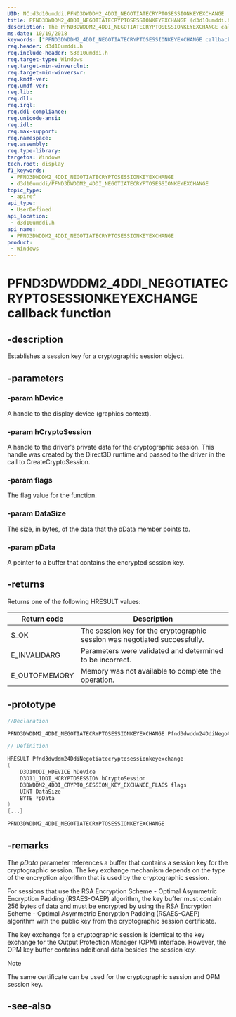 ```yaml
---
UID: NC:d3d10umddi.PFND3DWDDM2_4DDI_NEGOTIATECRYPTOSESSIONKEYEXCHANGE
title: PFND3DWDDM2_4DDI_NEGOTIATECRYPTOSESSIONKEYEXCHANGE (d3d10umddi.h)
description: The PFND3DWDDM2_4DDI_NEGOTIATECRYPTOSESSIONKEYEXCHANGE callback function establishes a session key for a cryptographic session object.
ms.date: 10/19/2018
keywords: ["PFND3DWDDM2_4DDI_NEGOTIATECRYPTOSESSIONKEYEXCHANGE callback function"]
req.header: d3d10umddi.h
req.include-header: S3d10umddi.h
req.target-type: Windows
req.target-min-winverclnt: 
req.target-min-winversvr: 
req.kmdf-ver: 
req.umdf-ver: 
req.lib: 
req.dll: 
req.irql: 
req.ddi-compliance: 
req.unicode-ansi: 
req.idl: 
req.max-support: 
req.namespace: 
req.assembly: 
req.type-library: 
targetos: Windows
tech.root: display
f1_keywords:
 - PFND3DWDDM2_4DDI_NEGOTIATECRYPTOSESSIONKEYEXCHANGE
 - d3d10umddi/PFND3DWDDM2_4DDI_NEGOTIATECRYPTOSESSIONKEYEXCHANGE
topic_type:
 - apiref
api_type:
 - UserDefined
api_location:
 - d3d10umddi.h
api_name:
 - PFND3DWDDM2_4DDI_NEGOTIATECRYPTOSESSIONKEYEXCHANGE
product:
 - Windows
---
```


# PFND3DWDDM2_4DDI_NEGOTIATECRYPTOSESSIONKEYEXCHANGE callback function


## -description

Establishes a session key for a cryptographic session object.

## -parameters

### -param hDevice

A handle to the display device (graphics context).

### -param hCryptoSession

A handle to the driver's private data for the cryptographic session. This handle was created by the Direct3D runtime and passed to the driver in the call to CreateCryptoSession.

### -param flags

The flag value for the function.

### -param DataSize

The size, in bytes, of the data that the pData member points to.

### -param pData

A pointer to a buffer that contains the encrypted session key.

## -returns

Returns one of the following HRESULT values:

| Return code | Description |
|---|---|
|S_OK|The session key for the cryptographic session was negotiated successfully.|
|E_INVALIDARG|Parameters were validated and determined to be incorrect.|
|E_OUTOFMEMORY|Memory was not available to complete the operation.|

## -prototype

```cpp
//Declaration

PFND3DWDDM2_4DDI_NEGOTIATECRYPTOSESSIONKEYEXCHANGE Pfnd3dwddm24DdiNegotiatecryptosessionkeyexchange;

// Definition

HRESULT Pfnd3dwddm24DdiNegotiatecryptosessionkeyexchange
(
	D3D10DDI_HDEVICE hDevice
	D3D11_1DDI_HCRYPTOSESSION hCryptoSession
	D3DWDDM2_4DDI_CRYPTO_SESSION_KEY_EXCHANGE_FLAGS flags
	UINT DataSize
	BYTE *pData
)
{...}

PFND3DWDDM2_4DDI_NEGOTIATECRYPTOSESSIONKEYEXCHANGE


```

## -remarks

The *pData* parameter references a buffer that contains a session key for the cryptographic session. The key exchange mechanism depends on the type of the encryption algorithm that is used by the cryptographic session.

For sessions that use the RSA Encryption Scheme - Optimal Asymmetric Encryption Padding (RSAES-OAEP) algorithm, the key buffer must contain 256 bytes of data and must be encrypted by using the RSA Encryption Scheme - Optimal Asymmetric Encryption Padding (RSAES-OAEP) algorithm with the public key from the cryptographic session certificate.

The key exchange for a cryptographic session is identical to the key exchange for the Output Protection Manager (OPM) interface. However, the OPM key buffer contains additional data besides the session key.

> [!NOTE]
> The same certificate can be used for the cryptographic session and OPM session key.

## -see-also

